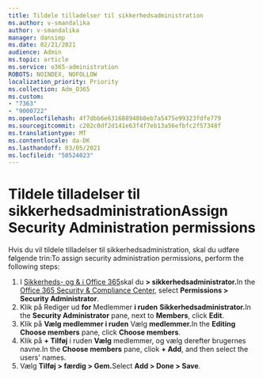 ```yaml
---
title: Tildele tilladelser til sikkerhedsadministration
ms.author: v-smandalika
author: v-smandalika
manager: dansimp
ms.date: 02/21/2021
audience: Admin
ms.topic: article
ms.service: o365-administration
ROBOTS: NOINDEX, NOFOLLOW
localization_priority: Priority
ms.collection: Adm_O365
ms.custom:
- "7363"
- "9000722"
ms.openlocfilehash: 4f7dbb6e631688948b8eb7a5475e99323fdfe779
ms.sourcegitcommit: c202c0df2d141e63f4f7eb13a56efbfc2f57348f
ms.translationtype: MT
ms.contentlocale: da-DK
ms.lasthandoff: 03/05/2021
ms.locfileid: "50524023"
---
```

# <a name="assign-security-administration-permissions"></a><span data-ttu-id="72534-102">Tildele tilladelser til sikkerhedsadministration</span><span class="sxs-lookup"><span data-stu-id="72534-102">Assign Security Administration permissions</span></span>

<span data-ttu-id="72534-103">Hvis du vil tildele tilladelser til sikkerhedsadministration, skal du udføre følgende trin:</span><span class="sxs-lookup"><span data-stu-id="72534-103">To assign security administration permissions, perform the following steps:</span></span>

1. <span data-ttu-id="72534-104">I [Sikkerheds- og & i Office 365](https://sip.protection.office.com/homepage)skal du **> sikkerhedsadministrator.**</span><span class="sxs-lookup"><span data-stu-id="72534-104">In the [Office 365 Security & Compliance Center](https://sip.protection.office.com/homepage), select **Permissions > Security Administrator**.</span></span>
2. <span data-ttu-id="72534-105">Klik på Rediger ud **for** Medlemmer **i ruden** **Sikkerhedsadministrator.**</span><span class="sxs-lookup"><span data-stu-id="72534-105">In the **Security Administrator** pane, next to **Members**, click **Edit**.</span></span>
3. <span data-ttu-id="72534-106">Klik på **Vælg medlemmer i ruden** Vælg **medlemmer.**</span><span class="sxs-lookup"><span data-stu-id="72534-106">In the **Editing Choose members** pane, click **Choose members**.</span></span>
4. <span data-ttu-id="72534-107">Klik på **+ Tilføj** i ruden **Vælg** medlemmer, og vælg derefter brugernes navne.</span><span class="sxs-lookup"><span data-stu-id="72534-107">In the **Choose members** pane, cliok **+ Add**, and then select the users' names.</span></span>
5. <span data-ttu-id="72534-108">Vælg **Tilføj > færdig > Gem.**</span><span class="sxs-lookup"><span data-stu-id="72534-108">Select **Add > Done > Save**.</span></span>